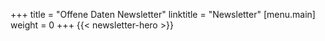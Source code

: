 +++
title = "Offene Daten Newsletter"
linktitle = "Newsletter"
[menu.main]
weight = 0
+++
{{< newsletter-hero >}}

